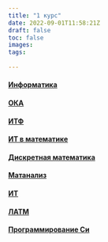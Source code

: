 ```yaml
---
title: "1 курс"
date: 2022-09-01T11:58:21Z
draft: false
toc: false
images:
tags:
  
---
```



#### [Информатика](https://drive.google.com/drive/u/0/folders/1oNxZqabOsJIMZU2ktY8vjNvRiDFtwAqF) ####

#### [ОКА](https://drive.google.com/drive/u/0/folders/1oWgly20YSI-o0jSORGitIA48GFcUu29q)

#### [ИТФ](https://drive.google.com/drive/u/0/folders/18A34m6ke1Y8--K-q0y-BvQcNiHp7qPXt)

#### [ИТ в математике](https://drive.google.com/drive/u/0/folders/1CaFqRD0wBrMyNY8YVobv5xo0AeDIHMDH)

#### [Дискретная математика](https://drive.google.com/drive/u/0/folders/1-ASMxIqosVHjQsXx11tyVq8NLgFpwp_O)

#### [Матанализ](https://drive.google.com/drive/u/0/folders/1-BnvbO8FhwJskL_4iJrpnFMITsgLFIbl)

#### [ИТ](https://drive.google.com/drive/u/0/folders/1aNC2DXCAYRu4E0NitnrfmrwLwgWZVfxf)

#### [ЛАТМ](https://drive.google.com/drive/u/0/folders/12xfmWFiur0-m-8U5Qnu3zIW0FaycUvRM)

#### [Программирование Си](https://drive.google.com/drive/u/0/folders/1O1BfqUuvfPL-ms3YnjdjSg7cu9RaNO6m)


